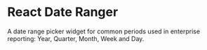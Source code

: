 # React Date Ranger

A date range picker widget for common periods used in enterprise reporting:
Year, Quarter, Month, Week and Day.
